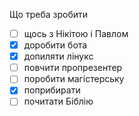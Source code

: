 Що треба зробити
- [ ] щось з Нікітою і Павлом
- [x] доробити бота
- [x] допиляти лінукс
- [ ] повчити пропрезентер
- [ ] поробити магістерську
- [x] поприбирати
- [ ] почитати Біблію